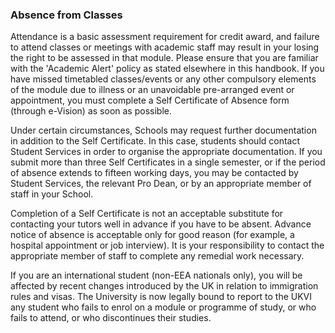 
### Absence from Classes

Attendance is a basic assessment requirement for credit award, and failure to attend classes or meetings with academic staff may result in your losing the right to be assessed in that module. Please ensure that you are familiar with the 'Academic Alert' policy as stated elsewhere in this handbook.  If you have missed timetabled classes/events or any other compulsory elements of the module due to illness or an unavoidable pre-arranged event or appointment, you must complete a Self Certificate of Absence form (through e-Vision) as soon as possible.

Under certain circumstances, Schools may request further documentation in addition to the Self Certificate. In this case, students should contact Student Services in order to organise the appropriate documentation.  If you submit more than three Self Certificates in a single semester, or if the period of absence extends to fifteen working days, you may be contacted by Student Services, the relevant Pro Dean, or by an appropriate member of staff in your School.

Completion of a Self Certificate is not an acceptable substitute for contacting your tutors well in advance if you have to be absent. Advance notice of absence is acceptable only for good reason (for example, a hospital appointment or job interview). It is your responsibility to contact the appropriate member of staff to complete any remedial work necessary.

If you are an international student (non-EEA nationals only), you will be affected by recent changes introduced by the UK in relation to immigration rules and visas. The University is now legally bound to report to the UKVI any student who fails to enrol on a module or programme of study, or who fails to attend, or who discontinues their studies.
